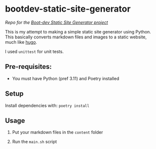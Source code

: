 # bootdev-static-site-generator

*Repo for the [Boot-dev Static Site Generator project](https://www.boot.dev/learn/build-maze-solver-python)*

This is my attempt to making a simple static site generator using Python. This basically converts markdown files and images to a static website, much like [hugo](https://gohugo.io/).

I used `unittest` for unit tests.

## Pre-requisites:
- You must have Python (pref 3.11) and Poetry installed

## Setup
> 

Install dependencies with:
```poetry install```


## Usage
1. Put your markdown files in the `content` folder

2. Run the `main.sh` script


